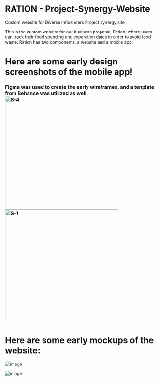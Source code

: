 # RATION - Project-Synergy-Website
Custom website for Diverse Influencers Project synergy site


This is the custom website for our business proposal, Ration, where users can track their food spending and experation dates in order to avoid food waste. Ration has two components, a website and a mobile app. 


<h1>Here are some early design screenshots of the mobile app!</h1>

<h3>Figma was used to create the early wireframes, and a tenplate from Behance was utilized as well. </b>

<img width="375" alt="S-4" src="https://user-images.githubusercontent.com/97007581/200374118-34f5714b-88ec-4ca7-91ea-eee4c6adc44c.png">

<img width="375" alt="S-1" src="https://user-images.githubusercontent.com/97007581/200374151-260f823b-92c6-4f54-b9f6-5bf2dff471b3.png">

<h1>Here are some early mockups of the website:</h1>

![image](https://user-images.githubusercontent.com/97007581/200374571-ad60aee8-8528-4fbd-8e05-2deed29d35aa.png)

![image](https://user-images.githubusercontent.com/97007581/200374598-3650ca82-0222-4ab0-843f-6ce23540655a.png)


